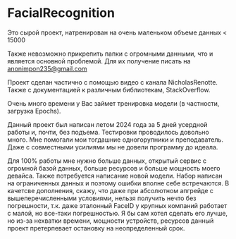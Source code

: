 # FacialRecognition
Это сырой проект, натренирован на очень маленьком объеме данных &lt; 15000

Также невозможно прикрепить папки с огромными данными, что и является основной проблемой. Для их получение писать на anonimpon235@gmail.com

Проект сделан частично с помощью видео с канала NicholasRenotte. Также с документацией к различным библиотекам, StackOverflow.  

Очень много времени у Вас займет тренировка модели (в частности, загрузка Epochs). 

Данный проект был написан летом 2024 года за 5 дней усердной работы и, почти, без подъема.
Тестировки проводилось довольно много. Мне помогали мои тогдашние одногорупники и преподаватель. Даже с совместными усилиями мы не довели программу до идеала.

Для 100% работы мне нужно больше данных, открытый сервис с огромной базой данных, больше ресурсов и больше мощность моего девайса. Также потребуется написание новой модели. Набор написан на ограниченных данных и поэтому ошибки вполне себе встречаются. В качетсве дополнения, скажу, что даже при абсолютном апгрейде с вышеперечисленными условиями, нельзя получить нечто без погрешности, т.к. даже эталонный FaceID у крупных компаний работает с малой, но все-таки погрешностью. Я бы сам хотел сделать его лучше, но из-за нехватки времени, мощности устройств, ресурсов данный проект претерпевает остановку на неопределенный срок.
